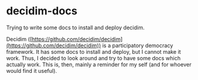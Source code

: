 # decidim-docs
Trying to write some docs to install and deploy decidim.

Decidim ([https://github.com/decidim/decidim](https://github.com/decidim/decidim)) is a participatory democracy framework. It has some docs to install and deploy, but I cannot make it work. Thus, I decided to look around and try to have some docs which actually work. This is, then, mainly a reminder for my self (and for whoever would find it useful).
